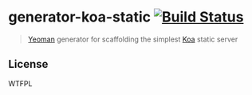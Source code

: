 # generator-koa-static [![Build Status](https://secure.travis-ci.org/mattstyles/generator-koa-static.png?branch=master)](https://travis-ci.org/mattstyles/generator-koa-static)

> [Yeoman](http://yeoman.io) generator for scaffolding the simplest [Koa](http://koajs.com) static server


## License

WTFPL

